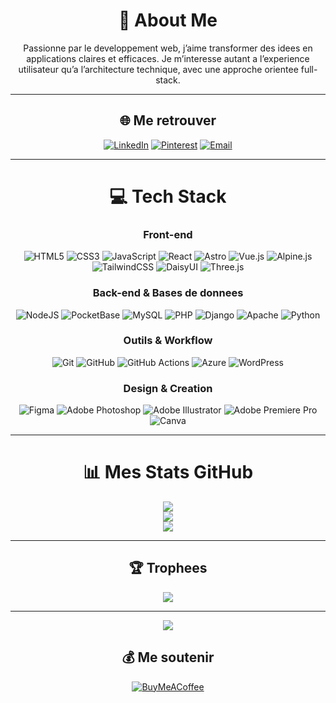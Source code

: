 <div align="center">

# 💫 About Me

<span style="font-size:14px">
Passionne par le developpement web, j’aime transformer des idees en applications claires et efficaces.  
Je m’interesse autant a l’experience utilisateur qu’a l’architecture technique, avec une approche orientee full-stack.  
</span>

---

## 🌐 Me retrouver
[![LinkedIn](https://img.shields.io/badge/LinkedIn-%230077B5.svg?style=for-the-badge&logo=linkedin&logoColor=white)](https://linkedin.com/in/bryan-menoux) 
[![Pinterest](https://img.shields.io/badge/Pinterest-%23E60023.svg?style=for-the-badge&logo=Pinterest&logoColor=white)](https://pinterest.com/BryanMenoux) 
[![Email](https://img.shields.io/badge/Email-D14836?logo=gmail&logoColor=white&style=for-the-badge)](mailto:bryanmenoux@gmail.com)  

---

# 💻 Tech Stack

### Front-end  
![HTML5](https://img.shields.io/badge/html5-%23E34F26.svg?style=for-the-badge&logo=html5&logoColor=white) 
![CSS3](https://img.shields.io/badge/css3-%231572B6.svg?style=for-the-badge&logo=css3&logoColor=white) 
![JavaScript](https://img.shields.io/badge/javascript-%23323330.svg?style=for-the-badge&logo=javascript&logoColor=%23F7DF1E) 
![React](https://img.shields.io/badge/react-%2320232a.svg?style=for-the-badge&logo=react&logoColor=%2361DAFB) 
![Astro](https://img.shields.io/badge/astro-%232C2052.svg?style=for-the-badge&logo=astro&logoColor=white) 
![Vue.js](https://img.shields.io/badge/vue.js-%2335495e.svg?style=for-the-badge&logo=vuedotjs&logoColor=%234FC08D) 
![Alpine.js](https://img.shields.io/badge/alpinejs-%238BC0D0.svg?style=for-the-badge&logo=alpinedotjs&logoColor=black) 
![TailwindCSS](https://img.shields.io/badge/tailwindcss-%2338B2AC.svg?style=for-the-badge&logo=tailwind-css&logoColor=white) 
![DaisyUI](https://img.shields.io/badge/daisyui-5A0EF8?style=for-the-badge&logo=daisyui&logoColor=white) 
![Three.js](https://img.shields.io/badge/threejs-black?style=for-the-badge&logo=three.js&logoColor=white)  

### Back-end & Bases de donnees  
![NodeJS](https://img.shields.io/badge/node.js-6DA55F?style=for-the-badge&logo=node.js&logoColor=white) 
![PocketBase](https://img.shields.io/badge/pocketbase-%23b8dbe4.svg?style=for-the-badge&logo=Pocketbase&logoColor=black) 
![MySQL](https://img.shields.io/badge/mysql-4479A1.svg?style=for-the-badge&logo=mysql&logoColor=white) 
![PHP](https://img.shields.io/badge/php-%23777BB4.svg?style=for-the-badge&logo=php&logoColor=white) 
![Django](https://img.shields.io/badge/django-%23092E20.svg?style=for-the-badge&logo=django&logoColor=white) 
![Apache](https://img.shields.io/badge/apache-%23D42029.svg?style=for-the-badge&logo=apache&logoColor=white) 
![Python](https://img.shields.io/badge/python-%233776AB.svg?style=for-the-badge&logo=python&logoColor=white)  

### Outils & Workflow  
![Git](https://img.shields.io/badge/git-%23F05032.svg?style=for-the-badge&logo=git&logoColor=white) 
![GitHub](https://img.shields.io/badge/github-%23121011.svg?style=for-the-badge&logo=github&logoColor=white) 
![GitHub Actions](https://img.shields.io/badge/github%20actions-%232671E5.svg?style=for-the-badge&logo=githubactions&logoColor=white) 
![Azure](https://img.shields.io/badge/azure-%230072C6.svg?style=for-the-badge&logo=microsoftazure&logoColor=white) 
![WordPress](https://img.shields.io/badge/WordPress-%23117AC9.svg?style=for-the-badge&logo=WordPress&logoColor=white)  

### Design & Creation  
![Figma](https://img.shields.io/badge/figma-%23F24E1E.svg?style=for-the-badge&logo=figma&logoColor=white) 
![Adobe Photoshop](https://img.shields.io/badge/adobe%20photoshop-%2331A8FF.svg?style=for-the-badge&logo=adobe%20photoshop&logoColor=white) 
![Adobe Illustrator](https://img.shields.io/badge/adobe%20illustrator-%23FF9A00.svg?style=for-the-badge&logo=adobe%20illustrator&logoColor=white) 
![Adobe Premiere Pro](https://img.shields.io/badge/Adobe%20Premiere%20Pro-9999FF.svg?style=for-the-badge&logo=Adobe%20Premiere%20Pro&logoColor=white) 
![Canva](https://img.shields.io/badge/Canva-%2300C4CC.svg?style=for-the-badge&logo=Canva&logoColor=white)  

---

# 📊 Mes Stats GitHub
![](https://github-readme-stats.vercel.app/api?username=Bryan-Menoux&theme=blue_navy&hide_border=false&include_all_commits=false&count_private=false)<br/>
![](https://nirzak-streak-stats.vercel.app/?user=Bryan-Menoux&theme=blue_navy&hide_border=false)<br/>
![](https://github-readme-stats.vercel.app/api/top-langs/?username=Bryan-Menoux&theme=blue_navy&hide_border=false&include_all_commits=false&count_private=false&layout=compact)

---

## 🏆 Trophees
![](https://github-profile-trophy.vercel.app/?username=Bryan-Menoux&theme=blue_navy&no-frame=false&no-bg=true&margin-w=4)

---

[![](https://visitcount.itsvg.in/api?id=Bryan-Menoux&icon=5&color=0)](https://visitcount.itsvg.in)

## 💰 Me soutenir
[![BuyMeACoffee](https://img.shields.io/badge/Buy%20Me%20a%20Coffee-ffdd00?style=for-the-badge&logo=buy-me-a-coffee&logoColor=black)](https://buymeacoffee.com/bryan-menoux)  

</div>

